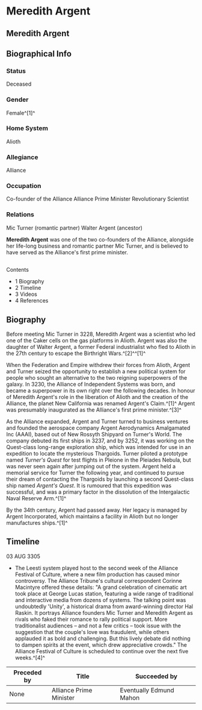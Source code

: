 # Meredith Argent
## Meredith Argent

		

## Biographical Info

### Status

Deceased

### Gender

Female^[1]^

### Home System

Alioth

### Allegiance

Alliance

### Occupation

Co-founder of the Alliance
Alliance Prime Minister
Revolutionary
Scientist

### Relations

Mic Turner (romantic partner)
Walter Argent (ancestor)

**Meredith Argent** was one of the two co-founders of the Alliance, alongside her life-long business and romantic partner Mic Turner, and is believed to have served as the Alliance's first prime minister.

## 

Contents

- 1 Biography
- 2 Timeline
- 3 Videos
- 4 References

## Biography

Before meeting Mic Turner in 3228, Meredith Argent was a scientist who led one of the Caker cells on the gas platforms in Alioth. Argent was also the daughter of Walter Argent, a former Federal industrialist who fled to Alioth in the 27th century to escape the Birthright Wars.^[2]^^[1]^

When the Federation and Empire withdrew their forces from Alioth, Argent and Turner seized the opportunity to establish a new political system for people who sought an alternative to the two reigning superpowers of the galaxy. In 3230, the Alliance of Independent Systems was born, and became a superpower in its own right over the following decades. In honour of Meredith Argent's role in the liberation of Alioth and the creation of the Alliance, the planet New California was renamed Argent's Claim.^[1]^ Argent was presumably inaugurated as the Alliance's first prime minister.^[3]^

As the Alliance expanded, Argent and Turner turned to business ventures and founded the aerospace company Argent Aerodynamics Amalgamated Inc (AAAI), based out of New Rossyth Shipyard on Turner's World. The company debuted its first ships in 3237, and by 3252, it was working on the Quest-class long-range exploration ship, which was intended for use in an expedition to locate the mysterious Thargoids. Turner piloted a prototype named *Turner's Quest* for test flights in Pleione in the Pleiades Nebula, but was never seen again after jumping out of the system. Argent held a memorial service for Turner the following year, and continued to pursue their dream of contacting the Thargoids by launching a second Quest-class ship named *Argent's Quest*. It is rumoured that this expedition was successful, and was a primary factor in the dissolution of the Intergalactic Naval Reserve Arm.^[1]^

By the 34th century, Argent had passed away. Her legacy is managed by Argent Incorporated, which maintains a facility in Alioth but no longer manufactures ships.^[1]^

## Timeline

03 AUG 3305

- The Leesti system played host to the second week of the Alliance Festival of Culture, where a new film production has caused minor controversy. The Alliance Tribune's cultural correspondent Corinne Macintyre offered these details: "A grand celebration of cinematic art took place at George Lucas station, featuring a wide range of traditional and interactive media from dozens of systems. The talking point was undoubtedly 'Unity', a historical drama from award-winning director Hal Raskin. It portrays Alliance founders Mic Turner and Meredith Argent as rivals who faked their romance to rally political support. More traditionalist audiences – and not a few critics – took issue with the suggestion that the couple's love was fraudulent, while others applauded it as bold and challenging. But this lively debate did nothing to dampen spirits at the event, which drew appreciative crowds." The Alliance Festival of Culture is scheduled to continue over the next five weeks.^[4]^

| **Preceded by** | **Title** | **Succeeded by** |
| --- | --- | --- |
| None | Alliance Prime Minister | Eventually Edmund Mahon |
